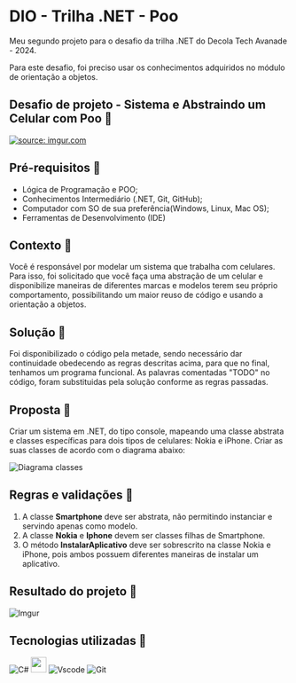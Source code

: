 # DIO - Trilha .NET - Poo

Meu segundo projeto para o desafio da trilha .NET do Decola Tech Avanade - 2024.

Para este desafio, foi preciso usar os conhecimentos adquiridos no módulo de orientação a objetos.

## Desafio de projeto - Sistema e Abstraindo um Celular com Poo 📱

<a href="https://imgur.com/mN4GFLZ"><img src="https://i.imgur.com/mN4GFLZ.gif" title="source: imgur.com"/></a>

## Pré-requisitos 📱

- Lógica de Programação e POO;
- Conhecimentos Intermediário (.NET, Git, GitHub);
- Computador com SO de sua preferência(Windows, Linux, Mac OS);
- Ferramentas de Desenvolvimento (IDE)


## Contexto 📱
Você é responsável por modelar um sistema que trabalha com celulares. Para isso, foi solicitado que você faça uma abstração de um celular e disponibilize maneiras de diferentes marcas e modelos terem seu próprio comportamento, possibilitando um maior reuso de código e usando a orientação a objetos.

## Solução 📱
Foi disponibilizado o código pela metade, sendo necessário dar continuidade obedecendo as regras descritas acima, para que no final, tenhamos um programa funcional. As palavras comentadas "TODO" no código, foram substituidas pela solução conforme as regras passadas.

## Proposta 📱
Criar um sistema em .NET, do tipo console, mapeando uma classe abstrata e classes específicas para dois tipos de celulares: Nokia e iPhone. 
Criar as suas classes de acordo com o diagrama abaixo:

![Diagrama classes](Imagens/diagrama.png)

## Regras e validações 📱
1. A classe **Smartphone** deve ser abstrata, não permitindo instanciar e servindo apenas como modelo.
2. A classe **Nokia** e **Iphone** devem ser classes filhas de Smartphone.
3. O método **InstalarAplicativo** deve ser sobrescrito na classe Nokia e iPhone, pois ambos possuem diferentes maneiras de instalar um aplicativo.

## Resultado do projeto 📱

![Imgur](https://i.imgur.com/5qhJnXa.png)

## Tecnologias utilizadas  📱

![C#](https://img.shields.io/badge/C%23-239120?style=for-the-badge&logo=c-sharp&logoColor=white) <img height="28" src="https://i.imgur.com/RJt65d2.png"> ![Vscode](https://img.shields.io/badge/Vscode-007ACC?style=for-the-badge&logo=visual-studio-code&logoColor=white) ![Git](https://img.shields.io/badge/GIT-E44C30?style=for-the-badge&logo=git&logoColor=white)
